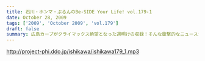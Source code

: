 ```yaml
---
title: 石川・ホンマ・ぶるんのBe-SIDE Your Life! vol.179-1
date: October 28, 2009
tags: ['2009', 'October 2009', 'vol.179']
draft: false
summary: 広島カープがクライマックス絶望となった週明けの収録！そんな衝撃的なニュースからスタートかと思いきや、アノ衝撃的なニュースについて語られるのですが・・・NAMAE
---
```


http://project-phi.ddo.jp/ishikawa/ishikawa179_1.mp3